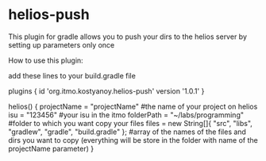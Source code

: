 # helios-push

This plugin for gradle allows you to push your dirs to the helios server by setting up parameters only once

How to use this plugin:

add these lines to your build.gradle file

plugins {
  id 'org.itmo.kostyanoy.helios-push' version '1.0.1'
}

helios() {
    projectName = "projectName" #the name of your project on helios
    isu = "123456" #your isu in the itmo
    folderPath = "~/labs/programming" #folder to which you want copy your files 
    files = new String[]{
        "src",
        "libs",
        "gradlew",
        "gradle",
        "build.gradle"
    }; #array of the names of the files and dirs you want to copy (everything will be store in the folder with name of the projectName parameter)
}
